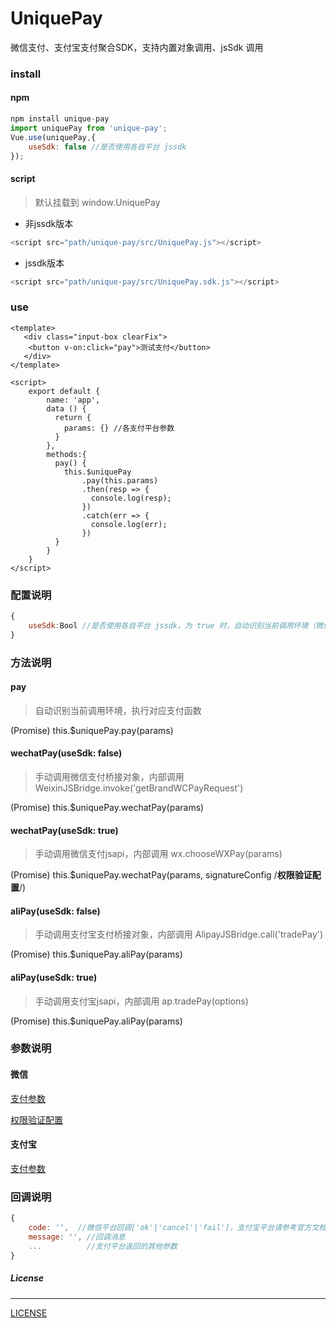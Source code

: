 # UniquePay
微信支付、支付宝支付聚合SDK，支持内置对象调用、jsSdk 调用

### install 

#### npm

```js
npm install unique-pay
import uniquePay from 'unique-pay';
Vue.use(uniquePay,{
    useSdk: false //是否使用各自平台 jssdk
});
```

#### script

> 默认挂载到 window.UniquePay

- 非jssdk版本

```js
<script src="path/unique-pay/src/UniquePay.js"></script>

```

- jssdk版本

```js
<script src="path/unique-pay/src/UniquePay.sdk.js"></script>

```

### use
```vue
<template>
   <div class="input-box clearFix">
	<button v-on:click="pay">测试支付</button>
   </div>
</template>

<script>
    export default {
        name: 'app',
        data () {
          return {
            params: {} //各支付平台参数
          }
        },
        methods:{
          pay() {
            this.$uniquePay
                .pay(this.params)
                .then(resp => {
                  console.log(resp);
                })
                .catch(err => {
                  console.log(err);
                })
          }
        }
    }
</script>

```

### 配置说明
```js
{
    useSdk:Bool //是否使用各自平台 jssdk，为 true 时，自动识别当前调用环境（微信/支付宝）注入支付平台jssdk，默认为 false（调用内置桥接对象）
}
```

### 方法说明

#### pay

>自动识别当前调用环境，执行对应支付函数

(Promise) this.$uniquePay.pay(params)  

#### wechatPay(useSdk: false)

>手动调用微信支付桥接对象，内部调用 WeixinJSBridge.invoke('getBrandWCPayRequest')

(Promise) this.$uniquePay.wechatPay(params)  

#### wechatPay(useSdk: true)

>手动调用微信支付jsapi，内部调用 wx.chooseWXPay(params)

(Promise) this.$uniquePay.wechatPay(params, signatureConfig /**权限验证配置**/)  

#### aliPay(useSdk: false)

>手动调用支付宝支付桥接对象，内部调用 AlipayJSBridge.call('tradePay')

(Promise) this.$uniquePay.aliPay(params)  

#### aliPay(useSdk: true)

>手动调用支付宝jsapi，内部调用 ap.tradePay(options)

(Promise) this.$uniquePay.aliPay(params)  


###  参数说明

#### 微信

[支付参数](https://pay.weixin.qq.com/wiki/doc/api/jsapi.php?chapter=7_7&index=6)

[权限验证配置](https://mp.weixin.qq.com/wiki?t=resource/res_main&id=mp1421141115)

#### 支付宝

[支付参数](https://myjsapi.alipay.com/jsapi/native/trade-pay.html)


###  回调说明

```js
{
    code: '',  //微信平台回调['ok'|'cancel'|'fail']，支付宝平台请参考官方文档 resultCode
    message: '', //回调消息
    ...          //支付平台返回的其他参数
}
```

##### License
-------

[LICENSE](https://github.com/mvpleung/UniquePay/blob/master/LICENSE)
